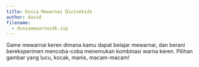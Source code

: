 ```yaml
---
title: Dunia Mewarnai Divinekids
author: david
filename:
  - duniamewarnaidk.zip
---
```

Game mewarnai keren dimana kamu dapat belajar mewarnai, dan berani bereksperimen mencoba-coba menemukan kombinasi warna keren. Pilihan gambar yang lucu, kocak, manis, macam-macam!
